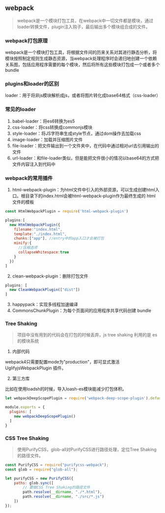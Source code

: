 <!-- webpack.md -->
## webpack
> webpack是一个模块打包工具，在webpack中一切文件都是模块，通过loader转换文件，plugin注入钩子，最后输出多个模块组合成的文件。

### webpack打包原理
webpack是一个模块打包工具，将根据文件间的历来关系对其进行静态分析，将模块按照制定规则生成静态资源，当webpack处理程序时会递归地创建一个依赖关系图，包括应用程序需要的每个模块，然后将所有这些模块打包成一个或者多个bundle

### plugins和loader的区别
loader：用于将非js模块解析成js，或者将图片转化成base64格式（css-loader）

### 常见的loader
1. babel-loader：将es6转换为es5
2. css-loader：将css转换成commonjs模块
3. style-loader：将JS字符串生成style节点，通过dom操作去加载css
4. image-loader：加载并压缩图片文件
5. file-loader：把文件输出到一个文件夹中，在代码中通过相对url去引用输出的文件
6. url-loader：和file-loader类似，但是能把文件很小的情况以base64的方式把文件内容注入到代码中

### webpack的常用插件
1. html-webpack-plugin：为html文件中引入的外部资源，可以生成创建html入口。根目录下的index.html会被html-webpack-plugin作为最终生成的 html 文件的模板
```js
const HtmlWebpackPlugin = require('html-webpack-plugin')

plugins:[
  new HtmlWebpackPlugin({
    filename:"index.html",
    template:"./index.html",
    chunks:["app"], //entry中的app入口才会被打包
    minify:{
      //压缩选项
      collapseWhitespace:true
    }
  })
]
```
2. clean-webpack-plugin：删除打包文件
```js
plugins: [
  new CleanWebpackPlugin(["dist"])
]
```
3. happypack：实现多线程加速编译
4. CommonsChunkPlugin：为每个页面间的应用程序共享代码创建 bundle


### Tree Shaking
> 项目中没有用到的代码会在打包的时候丢弃，js tree shaking 利用的是 es 的模块系统

1. 内部代码

webpack4只需要配置mode为"production"，即可显式激活 UglifyjsWebpackPlugin 插件。

2. 第三方库

比如在使用loadsh的时候，导入loash-es模块能减少打包体积。
```js
let webpackDeepScopePlugin = require('webpack-deep-scope-plugin').default

module.exports = {
  plugins: [
    new webpackDeepScopePlugin()
  ]
}
```

### CSS Tree Shaking
> 使用PurifyCSS，glob-all对PurifyCSS进行路径处理，定位Tree Shaking的路径文件。

```js
const PurifyCSS = require("purifycss-webpack");
const glob = require("glob-all");

let purifyCSS = new PurifyCSS({
    paths: glob.sync([
        // 要做CSS Tree Shaking的路径文件
        path.resolve(__dirname, "./*.html"),
        path.resolve(__dirname, "./src/*.js")
    ])
});
```